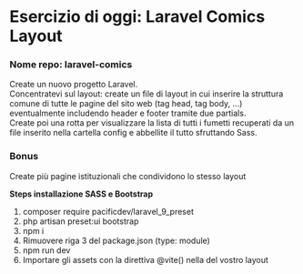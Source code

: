 # Esercizio di oggi: Laravel Comics Layout
### Nome repo: laravel-comics
Create un nuovo progetto Laravel.<br> 
Concentratevi sul layout: create un file di layout in cui inserire la struttura comune di tutte le pagine del sito web (tag head, tag body, ...) eventualmente includendo header e footer tramite due partials.<br>
Create poi una rotta per visualizzare la lista di tutti i fumetti recuperati da un file inserito nella cartella config e abbellite il tutto sfruttando Sass.<br>

### Bonus
Create più pagine istituzionali che condividono lo stesso layout<br>

**Steps installazione SASS e Bootstrap**
1. composer require pacificdev/laravel_9_preset
1. php artisan preset:ui bootstrap
1. npm i
1. Rimuovere riga 3 del package.json (type: module)
1. npm run dev
1. Importare gli assets con la direttiva @vite() nella  <head> del vostro layout